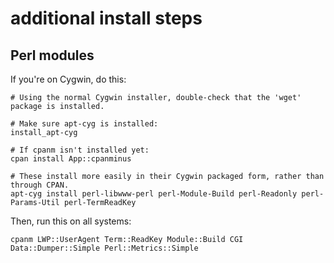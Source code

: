# additional install steps

## Perl modules

If you're on Cygwin, do this:

```
# Using the normal Cygwin installer, double-check that the 'wget' package is installed.

# Make sure apt-cyg is installed:
install_apt-cyg

# If cpanm isn't installed yet:
cpan install App::cpanminus

# These install more easily in their Cygwin packaged form, rather than through CPAN.
apt-cyg install perl-libwww-perl perl-Module-Build perl-Readonly perl-Params-Util perl-TermReadKey
```

Then, run this on all systems:

```
cpanm LWP::UserAgent Term::ReadKey Module::Build CGI Data::Dumper::Simple Perl::Metrics::Simple
```



